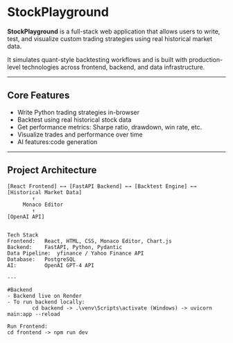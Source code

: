 #  StockPlayground

**StockPlayground** is a full-stack web application that allows users to write, test, and visualize custom trading strategies using real historical market data.

It simulates quant-style backtesting workflows and is built with production-level technologies across frontend, backend, and data infrastructure.

---

##  Core Features

- Write Python trading strategies in-browser
- Backtest using real historical stock data
- Get performance metrics: Sharpe ratio, drawdown, win rate, etc.
- Visualize trades and performance over time
- AI features:code generation

---

##  Project Architecture

```text
[React Frontend] ←→ [FastAPI Backend] ←→ [Backtest Engine] ←→ [Historical Market Data]
        ↑                                           
     Monaco Editor                           
        ↑                                            
[OpenAI API]                                   


Tech Stack
Frontend:	React, HTML, CSS, Monaco Editor, Chart.js
Backend:	FastAPI, Python, Pydantic
Data Pipeline:	yfinance / Yahoo Finance API
Database:	PostgreSQL 
AI:	        OpenAI GPT-4 API

---

#Backend
- Backend live on Render
- To run backend locally:       
        cd backend -> .\venv\Scripts\activate (Windows) -> uvicorn main:app --reload

Run Frontend:
cd frontend -> npm run dev